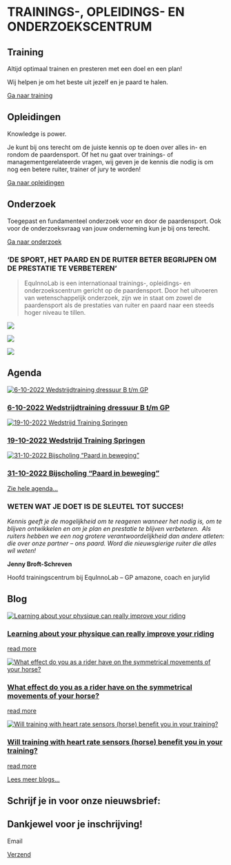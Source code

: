 # TRAININGS-, OPLEIDINGS- EN ONDERZOEKSCENTRUM

## Training

Altijd optimaal trainen en presteren met een doel en een plan!

Wij helpen je om het beste uit jezelf en je paard te halen.

[Ga naar training](https://www.equinnolab.com/trainingscentrum)

## Opleidingen

Knowledge is power.

Je kunt bij ons terecht om de juiste kennis op te doen over alles in- en rondom de paardensport. Of het nu gaat over trainings- of managementgerelateerde vragen, wij geven je de kennis die nodig is om nog een betere ruiter, trainer of jury te worden!

[Ga naar opleidingen](https://www.equinnolab.com/opleidingscentrum)

## Onderzoek

Toegepast en fundamenteel onderzoek voor en door de paardensport. Ook voor de onderzoeksvraag van jouw onderneming kun je bij ons terecht.

[Ga naar onderzoek](https://www.equinnolab.com/onderzoekscentrum)

### ‘DE SPORT, HET PAARD EN DE RUITER BETER BEGRIJPEN OM DE PRESTATIE TE VERBETEREN’

> EquInnoLab is een internationaal trainings-, opleidings- en onderzoekscentrum gericht op de paardensport. Door het uitvoeren van wetenschappelijk onderzoek, zijn we in staat om zowel de paardensport als de prestaties van ruiter en paard naar een steeds hoger niveau te tillen.

![](https://www.equinnolab.com/wp-content/uploads/2020/05/81343CF1-6E27-4F7D-B925-2D99B6692AFE-scaled-1.jpg)

![](https://www.equinnolab.com/wp-content/uploads/2021/04/ROB8696-scaled-1.jpg)

![](https://www.equinnolab.com/wp-content/uploads/2021/04/IMG_0786-scaled-1.jpeg)

## Agenda

[![6-10-2022 Wedstrijdtraining dressuur B t/m GP](https://www.equinnolab.com/wp-content/uploads/2022/01/DSC_0113-980x700.jpg)](https://www.equinnolab.com/wedstrijdtraining-mei-2022/)

### [6-10-2022 Wedstrijdtraining dressuur B t/m GP](https://www.equinnolab.com/wedstrijdtraining-mei-2022/)

[![19-10-2022 Wedstrijd Training Springen](https://www.equinnolab.com/wp-content/uploads/2022/09/14524612_128225944305678_387938937793818401_o-980x637.jpg)](https://www.equinnolab.com/wedstrijdtraining-springen-19-10-2022/)

### [19-10-2022 Wedstrijd Training Springen](https://www.equinnolab.com/wedstrijdtraining-springen-19-10-2022/)

[![31-10-2022 Bijscholing “Paard in beweging”](https://www.equinnolab.com/wp-content/uploads/2022/09/anatomie-980x552.png)](https://www.equinnolab.com/bijscholing-paardinbeweging/)

### [31-10-2022 Bijscholing “Paard in beweging”](https://www.equinnolab.com/bijscholing-paardinbeweging/)

[Zie hele agenda…](https://www.equinnolab.com/agenda)

### WETEN WAT JE DOET IS DE SLEUTEL TOT SUCCES!

_Kennis geeft je de mogelijkheid om te reageren wanneer het nodig is, om te blijven ontwikkelen en om je plan en prestatie te blijven verbeteren.  Als ruiters hebben we een nog grotere verantwoordelijkheid dan andere atleten: die over onze partner – ons paard. Word die nieuwsgierige ruiter die alles wil weten!_

**Jenny Broft-Schreven**

Hoofd trainingscentrum bij EquInnoLab – GP amazone, coach en jurylid

## Blog

[![Learning about your physique can really improve your riding](https://www.equinnolab.com/wp-content/uploads/2020/02/shoot5-980x735.jpg)](https://www.equinnolab.com/learning-about-your-physique-can-really-improve-your-riding/)

### [Learning about your physique can really improve your riding](https://www.equinnolab.com/learning-about-your-physique-can-really-improve-your-riding/)

[read more](https://www.equinnolab.com/learning-about-your-physique-can-really-improve-your-riding/)

[![What effect do you as a rider have on the symmetrical movements of your horse?](https://www.equinnolab.com/wp-content/uploads/2020/04/17-980x551.jpg)](https://www.equinnolab.com/what-effect-do-you-as-a-rider-have-on-the-symmetrical-movements-of-your-horse/)

### [What effect do you as a rider have on the symmetrical movements of your horse?](https://www.equinnolab.com/what-effect-do-you-as-a-rider-have-on-the-symmetrical-movements-of-your-horse/)

[read more](https://www.equinnolab.com/what-effect-do-you-as-a-rider-have-on-the-symmetrical-movements-of-your-horse/)

[![Will training with heart rate sensors (horse) benefit you in your training?](https://www.equinnolab.com/wp-content/uploads/2020/05/has08.jpg)](https://www.equinnolab.com/will-training-with-heart-rate-sensors-horse-benefit-you-in-your-training/)

### [Will training with heart rate sensors (horse) benefit you in your training?](https://www.equinnolab.com/will-training-with-heart-rate-sensors-horse-benefit-you-in-your-training/)

[read more](https://www.equinnolab.com/will-training-with-heart-rate-sensors-horse-benefit-you-in-your-training/)

[Lees meer blogs…](https://www.equinnolab.com/fieldlab)

## Schrijf je in voor onze nieuwsbrief:

## Dankjewel voor je inschrijving!

Email

[Verzend](https://www.equinnolab.com/#)